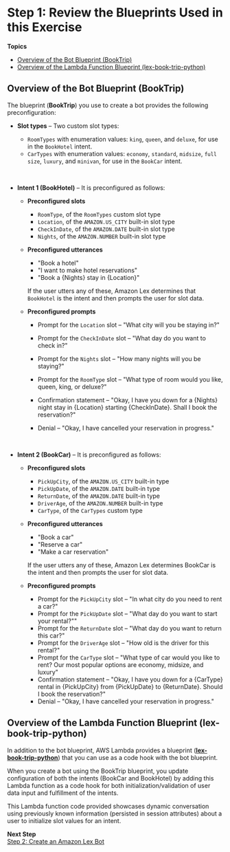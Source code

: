 # Step 1: Review the Blueprints Used in this Exercise

**Topics**
+ [Overview of the Bot Blueprint (BookTrip)](#ex-book-trip-bp-summary-bot)
+ [Overview of the Lambda Function Blueprint (lex-book-trip-python)](#ex-book-trip-summary-lambda)

## Overview of the Bot Blueprint (BookTrip)<a name="ex-book-trip-bp-summary-bot"></a>

The blueprint (**BookTrip**) you use to create a bot provides the following preconfiguration:
+ **Slot types** – Two custom slot types:
  +  `RoomTypes` with enumeration values: `king`, `queen`, and `deluxe`, for use in the `BookHotel` intent.
  +  `CarTypes` with enumeration values: `economy`, `standard`, `midsize`, `full size`, `luxury`, and `minivan`, for use in the `BookCar` intent.

     
+ **Intent 1 (BookHotel)** – It is preconfigured as follows:
  + **Preconfigured slots** 
    + `RoomType`, of the `RoomTypes` custom slot type
    + `Location`, of the `AMAZON.US_CITY` built-in slot type
    + `CheckInDate`, of the `AMAZON.DATE` built-in slot type
    + `Nights`, of the `AMAZON.NUMBER` built-in slot type
  + **Preconfigured utterances** 
    + "Book a hotel"
    + "I want to make hotel reservations" 
    + "Book a {Nights} stay in {Location}"

    If the user utters any of these, Amazon Lex determines that `BookHotel` is the intent and then prompts the user for slot data.
  + **Preconfigured prompts** 
    + Prompt for the `Location` slot – "What city will you be staying in?"
    + Prompt for the `CheckInDate` slot – "What day do you want to check in?"
    + Prompt for the `Nights` slot – "How many nights will you be staying?" 
    + Prompt for the `RoomType` slot – "What type of room would you like, queen, king, or deluxe?" 
    + Confirmation statement – "Okay, I have you down for a {Nights} night stay in {Location} starting {CheckInDate}. Shall I book the reservation?" 
    + Denial – "Okay, I have cancelled your reservation in progress."

       
+ **Intent 2 (BookCar)** – It is preconfigured as follows:
  + **Preconfigured slots** 
    + `PickUpCity`, of the `AMAZON.US_CITY` built-in type
    + `PickUpDate`, of the `AMAZON.DATE` built-in type
    + `ReturnDate`, of the `AMAZON.DATE` built-in type
    + `DriverAge`, of the `AMAZON.NUMBER` built-in type
    + `CarType`, of the `CarTypes` custom type
  + **Preconfigured utterances** 
    + "Book a car"
    + "Reserve a car" 
    + "Make a car reservation"

    If the user utters any of these, Amazon Lex determines BookCar is the intent and then prompts the user for slot data.
  + **Preconfigured prompts**
    + Prompt for the `PickUpCity` slot – "In what city do you need to rent a car?"
    + Prompt for the `PickUpDate` slot – "What day do you want to start your rental?""
    + Prompt for the `ReturnDate` slot – "What day do you want to return this car?"
    + Prompt for the `DriverAge` slot – "How old is the driver for this rental?"
    + Prompt for the `CarType` slot – "What type of car would you like to rent? Our most popular options are economy, midsize, and luxury"
    + Confirmation statement – "Okay, I have you down for a {CarType} rental in {PickUpCity} from {PickUpDate} to {ReturnDate}. Should I book the reservation?" 
    + Denial – "Okay, I have cancelled your reservation in progress."

## Overview of the Lambda Function Blueprint (lex-book-trip-python)<a name="ex-book-trip-summary-lambda"></a>

In addition to the bot blueprint, AWS Lambda provides a blueprint (**[lex-book-trip-python](../source/lex-book-trip-python.py)**) that you can use as a code hook with the bot blueprint.

When you create a bot using the BookTrip blueprint, you update configuration of both the intents (BookCar and BookHotel) by adding this Lambda function as a code hook for both initialization/validation of user data input and fulfillment of the intents.

This Lambda function code provided showcases dynamic conversation using previously known information (persisted in session attributes) about a user to initialize slot values for an intent.

**Next Step**  
[Step 2: Create an Amazon Lex Bot](ex3-step2.md)
